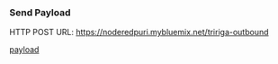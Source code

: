 ### Send Payload

HTTP POST URL: https://noderedpuri.mybluemix.net/tririga-outbound

[payload](/payload-1.json)
